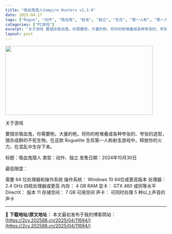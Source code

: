 ```yaml
---
title: "吸血鬼猎人Vampire Hunters v1.3.0"
date: 2025-04-17
tags: ["Rogue", "动作", "吸血鬼", "射击", "独立", "生存", "第一人称", "第一人称射击"]
categories: ["PC游戏"]
excerpt: "关于游戏 要猎杀吸血鬼，你需要枪。大量的枪。将你的枪堆叠成各种夸张的、夸张的造型，猎杀成群的不死生物。在这款 Roguelite 生存第一人称射击游戏中，释放你的火力，在混乱中生存下来。 标题：吸血鬼猎人 类型：动作、独立 发售日期：2024年10月30日 最低限度： 需要 64 位处理器和操作系统&hellip;"
layout: post
---
```


<img class="aligncenter size-full wp-image-11695" src="https://2cy.202588.cn/wp-content/uploads/2025/04/2025041706514671.webp" alt="" width="460" height="215" />

关于游戏

要猎杀吸血鬼，你需要枪。大量的枪。将你的枪堆叠成各种夸张的、夸张的造型，猎杀成群的不死生物。在这款 Roguelite 生存第一人称射击游戏中，释放你的火力，在混乱中生存下来。

标题：吸血鬼猎人
类型：动作、独立
发售日期：2024年10月30日

最低限度：

需要 64 位处理器和操作系统
操作系统： Windows 10 64位或更高版本
处理器： 2.4 GHz 四核处理器或更高
内存： 4 GB RAM
显卡： GTX 460 或同等水平
DirectX： 版本 11
存储空间： 7 GB 可用空间
声卡： 可同时处理 5 种以上声音的声卡

---
📖 **下载地址/原文地址：** 本文最初发布于我的博客网站：[https://2cy.202588.cn/2025/04/11694/](https://2cy.202588.cn/2025/04/11694/)
